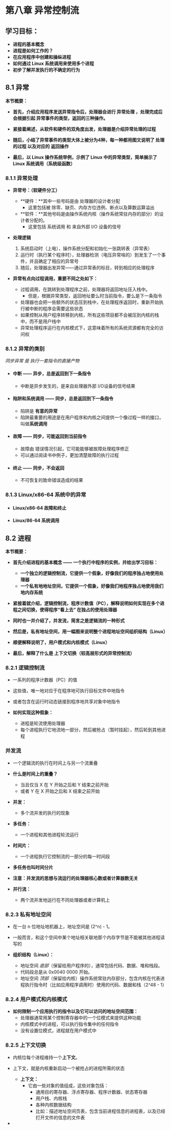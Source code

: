 # 第八章    异常控制流

## 学习目标：

- **进程的基本概念**
- **进程是如何工作的？**
- **在应用程序中创建和操纵进程**
- **如何通过 Linux 系统调用来使用多个进程**
- **初步了解并发执行的不确定的行为**

## 8.1    异常

**本节概要：**

- **首先，介绍应用程序发送异常指令后，处理器会进行 异常处理 ，处理完成后会根据引起   异常事件的类型，返回的三种操作。**
- **紧接着阐述，从软件和硬件的双角度出发，处理器是介绍异常处理的过程**
- **随后，小结了异常事件的类型大体上被分为4种，每一种都用图文说明了 处理的过程 以及对应的 返回操作**

- **最后，以 Linux 操作系统举例，示例了 Linux 中的异常类型，简单展示了 Linux 系统调用（系统级函数）**

### 8.1.1    异常处理

- **异常号：（软硬件分工）**
  - **硬件：**其中一些号码是由 处理器的设计者分配
    - 这里包括被 除零、缺页、内存方位违例、断点以及算数运算溢出
  - **软件：**其他号码是由操作系统内核（操作系统常驻内存的部分）的设计者分配的。
    - 这里包括 系统调用 和 来自外部 I/O 设备的信号

- **处理逻辑**
  1. 系统启动时（上电），操作系统分配和初始化一张跳转表（异常表）
  2. 运行时（执行某个程序时），处理器检测（电压异常啥的）到发生了一个事件，并且确定了相应的异常号
  3. 随后，处理器出发异常——通过异常表的标目，转到相应的处理程序

- **异常有点向过程调用，重要不同之处如下：**
  - 过程调用，在跳转到处理程序之前，处理器将返回地址压入栈中。
    - 但是，根据异常类型，返回地址要么时当前指令，要么是下一条指令
  - 处理器也会把一些额外的状态压到栈中，在处理程序返回时，重新开始执行被中断的程序会需要这些状态
  - 如果控制从用户程序转移到内核，所有这些项目都不会被压到内核的栈中，而不是用户栈中
  - 异常处理程序运行在内核模式下，这意味着所有的系统资源都有完全的访问权

### 8.1.2    异常的类别

*同步异常 是 执行一套指令的直接产物*

- #### 中断 —— 异步，总是返回到下一条指令

  - 中断是异步发生的，是来自处理器外部 I/O设备的信号结果

- #### 陷阱和系统调用 —— 同步，总是返回到下一条指令

  - 陷阱是 **有意的异常**
  - 陷阱最重要的用途是在用户程序和内核之间提供一个像过程一样的接口，叫做**系统调用**

- #### 故障 —— 同步，可能返回到当前指令

  - 故障由 错误情况引起，它可能能够被故障处理程序修正
  - 可以通过阅读书中例子，更加清楚故障的执行过程

- #### 终止 —— 同步，不会返回

  - 不可恢复的致命错误造成的结果

### 8.1.3   Linux/x86-64 系统中的异常

- #### Linux/x86-64 故障和终止

- #### Linux/86-64 系统调用

## 8.2    进程

**本节概要：**

- **首先介绍进程的基本概念 —— 一个执行中程序的实例，并给出学习目标：**
  - **一个独立的逻辑控制流，它提供一个假象，好像我们的程序独占地使用处理器**
  - **一个私有地地址空间，它提供一个假象，好像我们地程序独占地使用我们地内存系统**
- **紧接着就介绍，逻辑控制流，程序计数值（PC），解释说明如何实现在多个进程之间切换，使得程序“看上去” 在独占的使用处理器**
- **同时也一并介绍了，并发流，简言之是逻辑流的一种形式**

- **然后是，私有地址空间，用一幅图来说明整个进程地址空间组织结构（Linux）**
- **顺便解释说明了，用户模式和内核模式（Linux）**
- **最后，解释了什么是 上下文切换（较高层形式的异常控制流）**

### 8.2.1    逻辑控制流

- 一系列的程序计数器（PC）的值
- 这些值，唯一地对应于在程序地可执行目标文件中地指令
- 或者包含在运行时动态链接到程序地共享对象中地指令

- **如何实现这种假象：**
  - 进程是轮流使用处理器
  - 每个进程执行它地流地一部分，然后被抢占（暂时挂起），然后轮到其他进程

### 并发流

- 一个逻辑流的执行在时间上与另一个流重叠

- **什么是时间上的重叠？**
  - 当且仅当 X 在 Y 开始之后和 Y 结束之前开始
  - 或者        Y 在 X 开始之后和 X 结束之前开始

- **并发：**
  - 多个流并发的执行的现象

- **多任务：**
  - 一个进程和其他进程轮流运行

- **时间片：**
  - 一个进程执行它控制流的一部分的每一时间段

- **多任务也叫时间分片**

- **注意：并发流的思想与流运行的处理器核心数或者计算器数无关**
- **并行流：**
  - 两个流并发地运行在不同处理器或者计算机上

### 8.2.3    私有地址空间

- 在一台 n 位地址地机器上，地址空间是 (2^n) - 1。
- 一般而言，和这个空间中某个地址相关联地那个内存字节是不能被其他进程读写的

- **组织结构（Linux）：**
  - 地址空间 *底部*（保留给用户程序的），通常包括代码、数据、堆和栈段。
  - 代码段总是从 0x0040 0000 开始。
  - 地址空间 *顶部*（保留给内核）操作系统常驻内存部分，包含内核在代表进程执行指令时（比如应用程序调用时）使用的代码、数据和栈（2^48 - 1）

### 8.2.4    用户模式和内核模式

- **如何限制一个应用执行的指令以及它可以访问的地址空间范围：**
  - 处理器通常用某个控制寄存器中的一个位模式来提供这种功能
  -  内核模式中的进程，可以执行指令集中的任何指令
  - 没有设置位模式，进程就在用户模式中

### 8.2.5     上下文切换

- 内核位每个进程维持一个**上下文**。
- 上下文，就是内核重新启动一个被抢占的进程所需的状态
  - **上下文：**
    - 它由一些对象的值组成，这些对象包括：
      - 通用目的寄存器、浮点寄存器、程序计数器、状态寄存器
      - 用户栈、内核栈
      - 各种内核数据结构
      - 比如：描述地址空间页表，包含当前进程信息的进程表，以及已经打开文件的信息的文件表

- 

